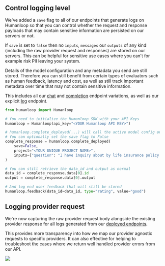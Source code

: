 ## Control logging level

We've added a `save` flag to all of our endpoints that generate logs on Humanloop so that you can control whether the request and response payloads that may contain sensitive information are persisted on our servers or not.

If `save` is set to `false` then no `inputs`, `messages` our `outputs` of any kind (including the raw provider request and responses) are stored on our servers. This can be helpful for sensitive use cases where you can't for example risk PII leaving your system.

Details of the model configuration and any metadata you send are still stored. Therefore you can still benefit from certain types of evaluators such as human feedback, latency and cost, as well as still track important metadata over time that may not contain sensitive information.

This includes all our [chat](/api-reference/chats/create) and [completion](/api-reference/completions/create) endpoint variations, as well as our explicit [log](/api-reference/logs/log) endpoint.

```python
from humanloop import Humanloop

# You need to initialize the Humanloop SDK with your API Keys
humanloop = Humanloop(api_key="<YOUR Humanloop API KEY>")

# humanloop.complete_deployed(...) will call the active model config on your project.
# You can optionally set the save flag to False
complete_response = humanloop.complete_deployed(
  	save=False,
    project="<YOUR UNIQUE PROJECT NAME>",
    inputs={"question": "I have inquiry about by life insurance policy. Can you help?"},
)

# You can still retrieve the data_id and output as normal
data_id = complete_response.data[0].id
output = complete_response.data[0].output

# And log end user feedback that will still be stored
humanloop.feedback(data_id=data_id, type="rating", value="good")


```

## Logging provider request

We're now capturing the raw provider request body alongside the existing provider response for all logs generated from our [deployed endpoints](/docs/guides/chat-using-the-sdk).

This provides more transparency into how we map our provider agnostic requests to specific providers. It can also effective for helping to troubleshoot the cases where we return well handled provider errors from our API.

<img src="../../../assets/images/a3938f5-Screenshot_2024-02-02_at_13.55.51.png" />
